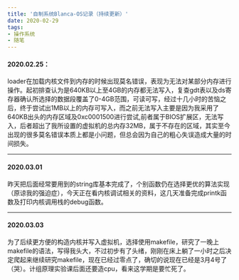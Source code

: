 ```yaml
---
title: '自制系统Blanca-OS记录（持续更新）'
date: 2020-02-29
tags: 
- 操作系统
- 随笔
---
```


#### 2020.02.25：

loader在加载内核文件到内存的时候出现莫名错误，表现为无法对某部分内存进行操作。起初排查认为是640KB以上至4GB的内存都无法写入，复查gdt表以及ds寄存器确认所选择的数据段覆盖了0-4GB范围，可读可写，经过十几小时的苦恼之后，终于尝试出1MB以上的内存可写入，而之前无法写入主要是因为我采用了640KB出头的内存区域及0xc0001500进行尝试,前者属于BIOS扩展区，无法写入，后者超出了我所设置的虚拟机的总内存32MB，属于不存在的区域，其实至今出现的很多莫名错误本质上都是小问题，但总会因为自己的粗心失误造成大量的时间损失。
  <!--more-->
---

#### 2020.03.01

昨天把后面经常要用到的string库基本完成了，个别函数仍在选择更优的算法实现（原谅我的强迫症），今天正在看内核调试相关的资料，这几天准备完成printk函数及打印内核调用栈的debug函数。

---
#### 2020.03.03
为了后续更方便的构造内核并写入虚拟机，选择使用makefile，研究了一晚上makefile的语法，写得我头大，不过初步有了头绪，刚刚在床上躺了一小时之后决定爬起来继续研究makefile，现在已经过零点了，确切的说现在已经是3月4号了（哭）。计组原理实验课后面还要造cpu，看来这学期是要忙死了。